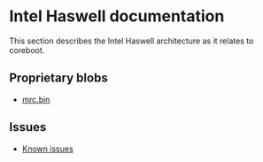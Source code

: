 # Intel Haswell documentation

This section describes the Intel Haswell architecture as it relates to
coreboot.

## Proprietary blobs

- [mrc.bin](mrc.bin.md)

## Issues

- [Known issues](known-issues.md)
